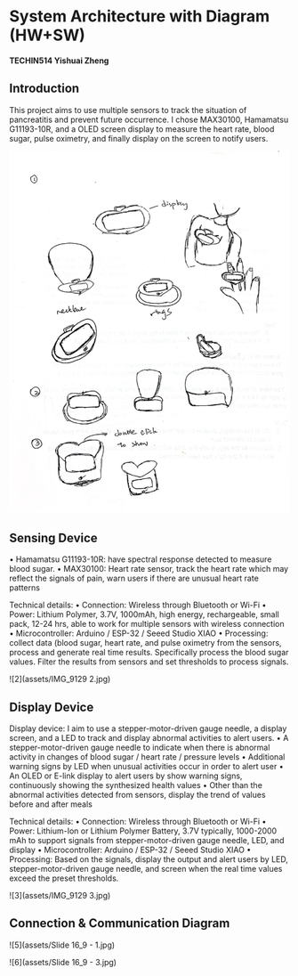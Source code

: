 # System Architecture with Diagram (HW+SW)

#### TECHIN514 Yishuai Zheng

## Introduction
This project aims to use multiple sensors to track the situation of pancreatitis and prevent future occurrence. I chose MAX30100, Hamamatsu G11193-10R, and a OLED screen display to measure the heart rate, blood sugar, pulse oximetry, and finally display on the screen to notify users.

![1](assets/IMG_9128.jpg)


## Sensing Device
• Hamamatsu G11193-10R: have spectral response detected to measure blood sugar. 
•   MAX30100: Heart rate sensor, track the heart rate which may reflect the signals of pain, warn users if there are unusual heart rate patterns

Technical details:
•   Connection: Wireless through Bluetooth or Wi-Fi
•  Power: Lithium Polymer, 3.7V, 1000mAh, high energy, rechargeable, small pack, 12-24 hrs, able to work for multiple sensors with wireless connection
•   Microcontroller: Arduino / ESP-32 / Seeed Studio XIAO
•   Processing: collect data (blood sugar, heart rate, and pulse oximetry from the sensors, process and generate real time results. Specifically process the blood sugar values. Filter the results from sensors and set thresholds to process signals.

![2](assets/IMG_9129 2.jpg)

## Display Device
Display device: I aim to use a stepper-motor-driven gauge needle, a display screen, and a LED to track and display abnormal activities to alert users.
•   A stepper-motor-driven gauge needle to indicate when there is abnormal activity in changes of blood sugar / heart rate / pressure levels
•   Additional warning signs by LED when unusual activities occur in order to alert user
•   An OLED or E-link display to alert users by show warning signs, continuously showing the synthesized health values
•   Other than the abnormal activities detected from sensors, display the trend of values before and after meals
 
Technical details:
•   Connection: Wireless through Bluetooth or Wi-Fi
•  Power: Lithium-Ion or Lithium Polymer Battery, 3.7V typically, 1000-2000 mAh to support signals from stepper-motor-driven gauge needle, LED, and display
•   Microcontroller: Arduino / ESP-32 / Seeed Studio XIAO
•   Processing: Based on the signals, display the output and alert users by LED, stepper-motor-driven gauge needle, and screen when the real time values exceed the preset thresholds.

![3](assets/IMG_9129 3.jpg)


## Connection & Communication Diagram

![5](assets/Slide 16_9 - 1.jpg)

![6](assets/Slide 16_9 - 3.jpg)